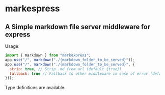# markespress

## A Simple markdown file server middleware for express

Usage:

```js
import { markdown } from "markexpress";
app.use("/", markdown("./{markdown_folder_to_be_served}"));
app.use("/", markdown("./{markdown_folder_to_be_served}", {
  strip: true, // Strip .md from url (default {true})
  fallback: true // Fallback to other middleware in case of error (default {true})
}));
```

Type definitions are available.

